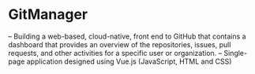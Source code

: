 # GitManager
– Building a web-based, cloud-native, front end to GitHub that contains a dashboard that provides an overview of the repositories, issues, pull requests, and other activities for a specific user or organization. – Single-page application designed using Vue.js (JavaScript, HTML and CSS)
